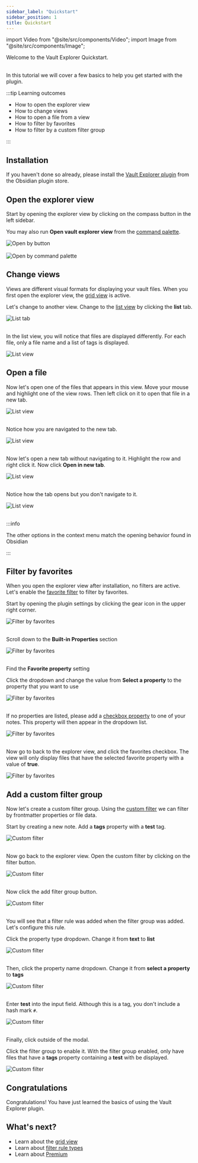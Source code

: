 ```yaml
---
sidebar_label: "Quickstart"
sidebar_position: 1
title: Quickstart
---
```


import Video from "@site/src/components/Video";
import Image from "@site/src/components/Image";

<span className="large-text">Welcome to the Vault Explorer Quickstart.</span>
<br/>
<br/>

In this tutorial we will cover a few basics to help you get started with the plugin.

:::tip Learning outcomes

-   How to open the explorer view
-   How to change views
-   How to open a file from a view
-   How to filter by favorites
-   How to filter by a custom filter group

:::

## Installation

If you haven't done so already, please install the [Vault Explorer plugin](https://obsidian.md/plugins?id=vault-explorer) from the Obsidian plugin store.

## Open the explorer view

Start by opening the explorer view by clicking on the compass button in the left sidebar.

You may also run **Open vault explorer view** from the [command palette](https://help.obsidian.md/Plugins/Command+palette).

<Image src="img/open-by-button.png" alt="Open by button" maxWidth="300px"/>

<br/>
<br/>

<Image src="img/open-by-command-palette.png" alt="Open by command palette" maxWidth="600px"/>

## Change views

Views are different visual formats for displaying your vault files. When you first open the explorer view, the [grid view](/docs/views/grid/) is active.

Let's change to another view. Change to the [list view](/docs/views/list/) by clicking the **list** tab.

<Image src="img/list-tab.png" alt="List tab" maxWidth="300px"/>

<br/>
<br/>

In the list view, you will notice that files are displayed differently. For each file, only a file name and a list of tags is displayed.

<Image src="img/list-view-1.png" alt="List view" maxWidth="900px"/>

## Open a file

Now let's open one of the files that appears in this view. Move your mouse and highlight one of the view rows. Then left click on it to open that file in a new tab.

<Image src="img/list-view-2.png" alt="List view" maxWidth="900px"/>

<br/>
<br/>

Notice how you are navigated to the new tab.

<Image src="img/list-view-3.png" alt="List view" maxWidth="900px"/>

<br/>
<br/>

Now let's open a new tab without navigating to it. Highlight the row and right click it. Now click **Open in new tab**.

<Image src="img/list-view-4.png" alt="List view" maxWidth="900px"/>

<br/>
<br/>

Notice how the tab opens but you don't navigate to it.

<Image src="img/list-view-5.png" alt="List view" maxWidth="400px"/>

<br/>
<br/>

:::info

The other options in the context menu match the opening behavior found in Obsidian

:::

## Filter by favorites

When you open the explorer view after installation, no filters are active. Let's enable the [favorite filter](/docs/filters/favorite-filter/) to filter by favorites.

Start by opening the plugin settings by clicking the gear icon in the upper right corner.

<Image src="img/favorites-1.png" alt="Filter by favorites" maxWidth="900px"/>

<br/>
<br/>

Scroll down to the **Built-in Properties** section

<Image src="img/favorites-2.png" alt="Filter by favorites" maxWidth="600px"/>

<br/>
<br/>

Find the **Favorite property** setting

Click the dropdown and change the value from **Select a property** to the property that you want to use

<Image src="img/favorites-3.png" alt="Filter by favorites" maxWidth="600px"/>

<br/>
<br/>

If no properties are listed, please add a [checkbox property](https://help.obsidian.md/Editing+and+formatting/Properties) to one of your notes. This property will then appear in the dropdown list.

<Image src="img/favorites-4.png" alt="Filter by favorites" maxWidth="600px"/>

<br/>
<br/>

Now go to back to the explorer view, and click the favorites checkbox. The view will only display files that have the selected favorite property with a value of **true**.

<Image src="img/favorites-5.png" alt="Filter by favorites" maxWidth="900px"/>

## Add a custom filter group

Now let's create a custom filter group. Using the [custom filter](/docs/filter/custom-filter) we can filter by frontmatter properties or file data.

Start by creating a new note. Add a **tags** property with a **test** tag.

<Image src="img/custom-filter-1.png" alt="Custom filter" maxWidth="400px"/>

<br/>
<br/>

Now go back to the explorer view. Open the custom filter by clicking on the filter button.

<Image src="img/custom-filter-2.png" alt="Custom filter" maxWidth="400px"/>

<br/>
<br/>

Now click the add filter group button.

<Image src="img/custom-filter-3.png" alt="Custom filter" maxWidth="400px"/>

<br/>
<br/>

You will see that a filter rule was added when the filter group was added. Let's configure this rule.

Click the property type dropdown. Change it from **text** to **list**

<Image src="img/custom-filter-4.png" alt="Custom filter" maxWidth="350px"/>

<br/>
<br/>

Then, click the property name dropdown. Change it from **select a property** to **tags**

<Image src="img/custom-filter-5.png" alt="Custom filter" maxWidth="350px"/>

<br/>
<br/>

Enter **test** into the input field. Although this is a tag, you don't include a hash mark `#`.

<Image src="img/custom-filter-6.png" alt="Custom filter" maxWidth="350px"/>

<br/>
<br/>

Finally, click outside of the modal.

Click the filter group to enable it. With the filter group enabled, only have files that have a **tags** property containing a **test** with be displayed.

<Image src="img/custom-filter-7.png" alt="Custom filter" maxWidth="900px"/>

## Congratulations

Congratulations! You have just learned the basics of using the Vault Explorer plugin.

## What's next?

-   Learn about the [grid view](/docs/views/grid)
-   Learn about [filter rule types](/docs/filters/custom-filter/#filter-rule-types)
-   Learn about [Premium](/docs/premium/)
